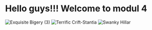 # Hello guys!!! Welcome to modul 4
![Exquisite Bigery (3)](https://user-images.githubusercontent.com/118113279/204143985-3ab30856-79d1-461c-adc3-e215e007ae68.png)
![Terrific Crift-Stantia](https://user-images.githubusercontent.com/118113279/204143978-7c633125-2a20-4768-9370-fb1ce66bfed8.png)
![Swanky Hillar](https://user-images.githubusercontent.com/118113279/204143994-a3b79d7d-419f-4e62-ac86-0f0252b4f96f.png)
